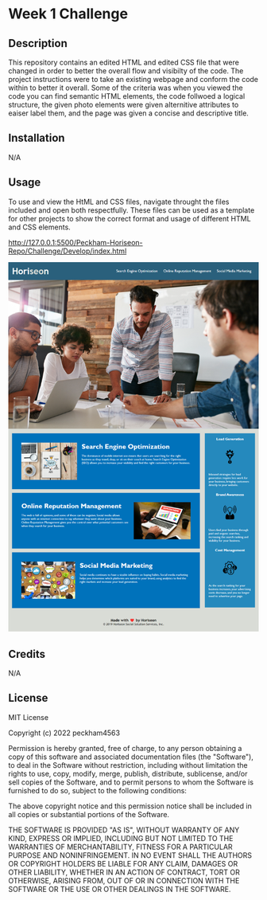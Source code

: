 # Week 1 Challenge

## Description
This repository contains an edited HTML and edited CSS file that were changed in order to better the overall flow and visibilty of the code. The project instructions were to take an existing webpage and conform the code within to better it overall. Some of the criteria was when you viewed the code you can find semantic HTML elements, the code follwoed a logical structure, the given photo elements were given alternitive attributes to eaiser label them, and the page was given a concise and descriptive title.  

## Installation

N/A

## Usage

To use and view the HtML and CSS files, navigate throught the files included and open both respectfully. These files can be used as a template for other projects to show the correct format and usage of different HTML and CSS elements. 

[http://127.0.0.1:5500/Peckham-Horiseon-Repo/Challenge/Develop/index.html
](http://127.0.0.1:5500/Peckham-Horiseon-Repo/Challenge/Develop/index.html)

![Screenshot](/assets/images/Horiseon-Screenshot.png "Webpage Screenshot")


## Credits

N/A

## License

MIT License

Copyright (c) 2022 peckham4563

Permission is hereby granted, free of charge, to any person obtaining a copy
of this software and associated documentation files (the "Software"), to deal
in the Software without restriction, including without limitation the rights
to use, copy, modify, merge, publish, distribute, sublicense, and/or sell
copies of the Software, and to permit persons to whom the Software is
furnished to do so, subject to the following conditions:

The above copyright notice and this permission notice shall be included in all
copies or substantial portions of the Software.

THE SOFTWARE IS PROVIDED "AS IS", WITHOUT WARRANTY OF ANY KIND, EXPRESS OR
IMPLIED, INCLUDING BUT NOT LIMITED TO THE WARRANTIES OF MERCHANTABILITY,
FITNESS FOR A PARTICULAR PURPOSE AND NONINFRINGEMENT. IN NO EVENT SHALL THE
AUTHORS OR COPYRIGHT HOLDERS BE LIABLE FOR ANY CLAIM, DAMAGES OR OTHER
LIABILITY, WHETHER IN AN ACTION OF CONTRACT, TORT OR OTHERWISE, ARISING FROM,
OUT OF OR IN CONNECTION WITH THE SOFTWARE OR THE USE OR OTHER DEALINGS IN THE
SOFTWARE.

